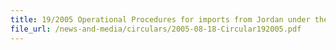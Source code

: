 ```yaml
---
title: 19/2005 Operational Procedures for imports from Jordan under the Singapore-Jordan Free Trade Agreement (SJFTA)
file_url: /news-and-media/circulars/2005-08-18-Circular192005.pdf
---
```

